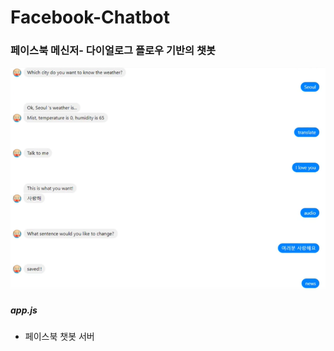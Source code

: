 # Facebook-Chatbot
### 페이스북 메신저- 다이얼로그 플로우 기반의 챗봇 

![fc](./public/fc.png)

##### app.js 
 - 페이스북 챗봇 서버 
